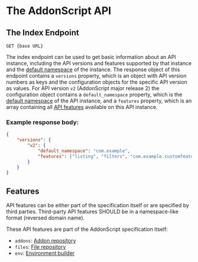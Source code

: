 # The AddonScript API

## The Index Endpoint

`GET {base URL}`

The index endpoint can be used to get basic information about an API
instance, including the API versions and features supported by that
instance and the [default namespace](../concepts/namespaces.md#default-namespaces) of the instance. 
The response object of this endpoint contains a `versions` property, which is an object with API
version numbers as keys and the configuration objects for the specific API version as values.
For API version `v2` (AddonScript major release 2) the configuration object contains a `default_namespace`
property, which is the [default namespace](../concepts/namespaces.md#default-namespaces) of the API
instance, and a `features` property, which is an array containing all [API features](#features)
available on this API instance.

### Example response body:

``` json
{
    "versions": {
        "v2": {
            "default_namespace": "com.example",
            "features": ["listing", "filters", "com.example.customfeature"]
        }
    }
}
```

## Features

API features can be either part of the specification itself or 
are specified by third parties. Third-party API features SHOULD
be in a namespace-like format (reversed domain name).

These API features are part of the AddonScript specification itself:

- `addons`: [Addon repository](./features/addons.md)
- `files`: [File repository](./features/files.md)
- `env`: [Environment builder](./features/env.md)
